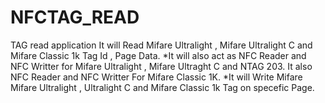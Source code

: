 # NFCTAG_READ
TAG read application
It will Read Mifare Ultralight ,  Mifare Ultralight C and Mifare Classic 1k Tag Id , Page Data.
*It will also act as NFC Reader and NFC Writter for Mifare Ultralight , Mifare Ultraght C and NTAG 203. It also NFC Reader and NFC Writter For Mifare Classic 1K.
*It will Write Mifare Mifare Ultralight , Ultralight C and Mifare Classic 1k Tag on specefic Page.
